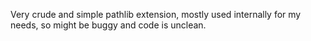 Very crude and simple pathlib extension,
mostly used internally for my needs, so might be buggy and code is unclean.